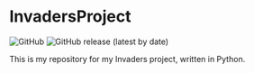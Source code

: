 # InvadersProject

![GitHub](https://img.shields.io/github/license/gascraft971/InvadersProject) ![GitHub release (latest by date)](https://img.shields.io/github/v/release/gascraft971/InvadersProject)

This is my repository for my Invaders project, written in Python.
